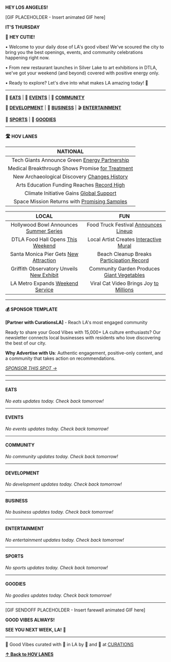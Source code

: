 **HEY LOS ANGELES!**

[GIF PLACEHOLDER - Insert animated GIF here]

**IT'S THURSDAY**

👋 **HEY CUTIE!**

• Welcome to your daily dose of LA's good vibes! We've scoured the city to bring you the best openings, events, and community celebrations happening right now.

• From new restaurant launches in Silver Lake to art exhibitions in DTLA, we've got your weekend (and beyond) covered with positive energy only.

• Ready to explore? Let's dive into what makes LA amazing today! 🌴

---

🍟 [**EATS**](#eats) | 📆 [**EVENTS**](#events) | 🌴 [**COMMUNITY**](#community)

🏡 [**DEVELOPMENT**](#development) | 💼 [**BUSINESS**](#business) | 🎬 [**ENTERTAINMENT**](#entertainment)

🏈 [**SPORTS**](#sports) | 🤙 [**GOODIES**](#goodies)

---

#### 🛣 **HOV LANES**

| **NATIONAL** |
|:---:|
| Tech Giants Announce Green [Energy Partnership](#) |
| Medical Breakthrough Shows Promise [for Treatment](#) |
| New Archaeological Discovery [Changes History](#) |
| Arts Education Funding Reaches [Record High](#) |
| Climate Initiative Gains [Global Support](#) |
| Space Mission Returns with [Promising Samples](#) |

| **LOCAL** | **FUN** |
|:---:|:---:|
| Hollywood Bowl Announces [Summer Series](#) | Food Truck Festival [Announces Lineup](#) |
| DTLA Food Hall Opens [This Weekend](#) | Local Artist Creates [Interactive Mural](#) |
| Santa Monica Pier Gets [New Attraction](#) | Beach Cleanup Breaks [Participation Record](#) |
| Griffith Observatory Unveils [New Exhibit](#) | Community Garden Produces [Giant Vegetables](#) |
| LA Metro Expands [Weekend Service](#) | Viral Cat Video Brings Joy [to Millions](#) |

---

#### 💰 **SPONSOR TEMPLATE**

**[Partner with CurationsLA]** - Reach LA's most engaged community

Ready to share your Good Vibes with 15,000+ LA culture enthusiasts? Our newsletter connects local businesses with residents who love discovering the best of our city.

**Why Advertise with Us**: Authentic engagement, positive-only content, and a community that takes action on recommendations.

*[SPONSOR THIS SPOT →](mailto:la@curations.cc)*

---





---

#### EATS

*No eats updates today. Check back tomorrow!*

---

#### EVENTS

*No events updates today. Check back tomorrow!*

---

#### COMMUNITY

*No community updates today. Check back tomorrow!*

---

#### DEVELOPMENT

*No development updates today. Check back tomorrow!*

---

#### BUSINESS

*No business updates today. Check back tomorrow!*

---

#### ENTERTAINMENT

*No entertainment updates today. Check back tomorrow!*

---

#### SPORTS

*No sports updates today. Check back tomorrow!*

---

#### GOODIES

*No goodies updates today. Check back tomorrow!*

---

[GIF SENDOFF PLACEHOLDER - Insert farewell animated GIF here]

**GOOD VIBES ALWAYS!**

**SEE YOU NEXT WEEK, LA!** 🤙

---

<p class="universal-footer-tagline">
  🤙 Good Vibes curated with 💜 in LA by 👋 and 🤖 at
  <a href="https://curations.cc" target="_blank" rel="noopener" class="uf-brand-pill">CURATIONS</a>
</p>

[**↑ Back to HOV LANES**](#hov-lanes)